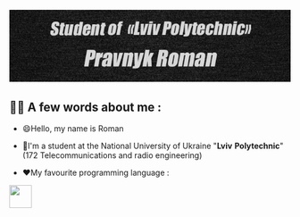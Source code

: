 ![Header](https://github.com/Zidan4ik/Zidan4ik/blob/main/assets/photo_2023-02-07_19-56-07.jpg)

## 👨‍💻 A few words about me :
 * 😄Hello, my name is Roman
 
 * 👀I'm a student at the National University of Ukraine "__Lviv__ __Polytechnic__"(172 Telecommunications and radio engineering)
 * ❤️My favourite programming language :
 <img src="https://img.icons8.com/color/344/java-coffee-cup-logo--v1.png" width="40" height = "41" >




